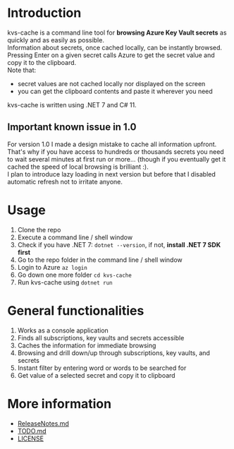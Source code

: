 # Introduction

kvs-cache is a command line tool for **browsing Azure Key Vault secrets** as quickly and as easily as possible.  
Information about secrets, once cached locally, can be instantly browsed.  
Pressing Enter on a given secret calls Azure to get the secret value and copy it to the clipboard.  
Note that:
- secret values are not cached locally nor displayed on the screen
- you can get the clipboard contents and paste it wherever you need

kvs-cache is written using .NET 7 and C# 11.  

## Important known issue in 1.0

For version 1.0 I made a design mistake to cache all information upfront.  
That's why if you have access to hundreds or thousands secrets you need to wait several minutes at first run or more...  (though if you eventually get it cached the speed of local browsing is brilliant :).  
I plan to introduce lazy loading in next version but before that I disabled automatic refresh not to irritate anyone.   

# Usage

1. Clone the repo
1. Execute a command line / shell window
1. Check if you have .NET 7: `dotnet --version`, if not, **install .NET 7 SDK first**
1. Go to the repo folder in the command line / shell window
1. Login to Azure `az login`
2. Go down one more folder `cd kvs-cache`
1. Run kvs-cache using `dotnet run`

# General functionalities

1. Works as a console application
1. Finds all subscriptions, key vaults and secrets accessible
1. Caches the information for immediate browsing
1. Browsing and drill down/up through subscriptions, key vaults, and secrets
1. Instant filter by entering word or words to be searched for
1. Get value of a selected secret and copy it to clipboard

# More information

- [ReleaseNotes.md](ReleaseNotes.md)
- [TODO.md](TODO.md)
- [LICENSE](LICENSE)